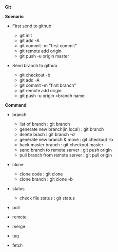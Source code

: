 **Git**

**Scenario**
* First send to github
  * git init
  * git add -A
  * git commit -m "first commit"
  * git remote add origin <repourl>
  * git push -u origin master

* Send branch to github
  * git checkout -b <branchname>
  * git add -A
  * git commit -m "first branch"
  * git remote add origin <repourl>
  * git push -u origin <branch name

                               
**Command**
* branch
  * list of branch : git branch
  * generate new branch(in local) : git branch <branchname>
  * delete brach : git branch -d <branchname>
  * generate new branch & move : git checkout -b <branchname>
  * back master branch : git checkout master
  * send branch to remote server : git push origin <branchname>
  * pull branch from remote server : git pull origin <branchname>
 
* clone
  * clone code : git clone <cloneurl>
  * clone branch : git clone -b <branchname> <cloneurl>

* status
  * check file status : git status

* pull
* remote
* merge
* tag
* fetch

  

